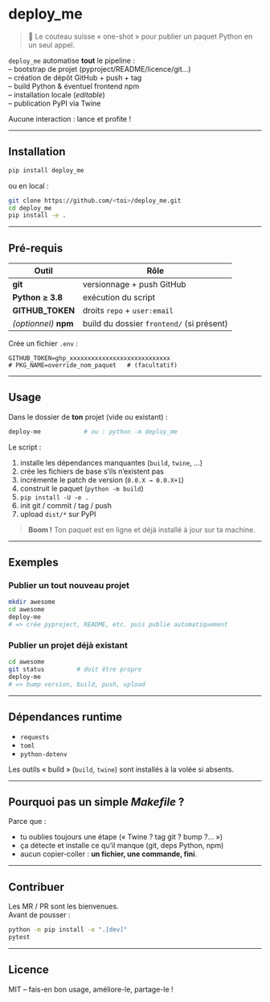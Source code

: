 # deploy_me

> 🚀 Le couteau suisse « one-shot » pour publier un paquet Python en un seul appel.

`deploy_me` automatise **tout** le pipeline :  
– bootstrap de projet (pyproject/README/licence/git…)  
– création de dépôt GitHub + push + tag  
– build Python & éventuel frontend npm  
– installation locale (_editable_)  
– publication PyPI via Twine  

Aucune interaction : lance et profite !

---

## Installation

```bash
pip install deploy_me
```

ou en local :

```bash
git clone https://github.com/<toi>/deploy_me.git
cd deploy_me
pip install -e .
```

---

## Pré-requis

| Outil               | Rôle                                  |
|---------------------|---------------------------------------|
| **git**             | versionnage + push GitHub             |
| **Python ≥ 3.8**    | exécution du script                   |
| **GITHUB_TOKEN**    | droits `repo` + `user:email`          |
| _(optionnel)_ **npm** | build du dossier `frontend/` (si présent) |

Crée un fichier `.env` :

```env
GITHUB_TOKEN=ghp_xxxxxxxxxxxxxxxxxxxxxxxxxxxx
# PKG_NAME=override_nom_paquet   # (facultatif)
```

---

## Usage

Dans le dossier de **ton** projet (vide ou existant) :

```bash
deploy-me            # ou : python -m deploy_me
```

Le script :

1. installe les dépendances manquantes (`build`, `twine`, …)  
2. crée les fichiers de base s’ils n’existent pas  
3. incrémente le patch de version (`0.0.X → 0.0.X+1`)  
4. construit le paquet (`python -m build`)  
5. `pip install -U -e .`  
6. init git / commit / tag / push  
7. upload `dist/*` sur PyPI  

> **Boom !** Ton paquet est en ligne et déjà installé à jour sur ta machine.

---

## Exemples

### Publier un tout nouveau projet

```bash
mkdir awesome
cd awesome
deploy-me
# => crée pyproject, README, etc. puis publie automatiquement
```

### Publier un projet déjà existant

```bash
cd awesome
git status         # doit être propre
deploy-me
# => bump version, build, push, upload
```

---

## Dépendances runtime

- `requests`
- `toml`
- `python-dotenv`

Les outils « build » (`build`, `twine`) sont installés à la volée si absents.

---

## Pourquoi pas un simple *Makefile* ?

Parce que :

- tu oublies toujours une étape (« Twine ? tag git ? bump ?… »)  
- ça détecte et installe ce qu’il manque (git, deps Python, npm)  
- aucun copier-coller : **un fichier, une commande, fini**.

---

## Contribuer

Les MR / PR sont les bienvenues.  
Avant de pousser :

```bash
python -m pip install -e ".[dev]"
pytest
```

---

## Licence

MIT – fais-en bon usage, améliore-le, partage-le !
